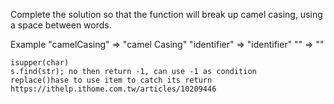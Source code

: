 Complete the solution so that the function will break up camel casing, using a space between words.

Example
"camelCasing"  =>  "camel Casing"
"identifier"   =>  "identifier"
""             =>  ""

```
isupper(char)
s.find(str); no then return -1, can use -1 as condition
replace()hase to use item to catch its return
https://ithelp.ithome.com.tw/articles/10209446
```
